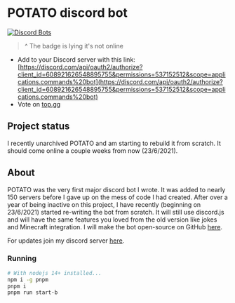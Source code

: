 # POTATO discord bot

[![Discord Bots](https://top.gg/api/widget/status/608921626548895755.svg)](https://top.gg/bot/608921626548895755)

> ^ The badge is lying it's not online

-   Add to your Discord server with this link: [https://discord.com/api/oauth2/authorize?client_id=608921626548895755&permissions=537152512&scope=applications.commands%20bot](https://discord.com/api/oauth2/authorize?client_id=608921626548895755&permissions=537152512&scope=applications.commands%20bot)
-   Vote on [top.gg](https://top.gg/bot/608921626548895755/vote)

## Project status

I recently unarchived POTATO and am starting to rebuild it from scratch. It should come online a couple weeks from now (23/6/2021).

## About

POTATO was the very first major discord bot I wrote. It was added to nearly 150 servers before I gave up on the mess of code I had created.
After over a year of being inactive on this project, I have recently (beginning on 23/6/2021) started re-writing the bot from scratch. It will still use discord.js and will have the same features you loved from the old version like jokes and Minecraft integration. I will make the bot open-source on GitHub [here](https://github.com/edazpotato/potato).

For updates join my discord server [here](https://discord.gg/mzR7eeZ).

### Running

```bash
# With nodejs 14+ installed...
npm i -g pnpm
pnpm i
pnpm run start-b
```
